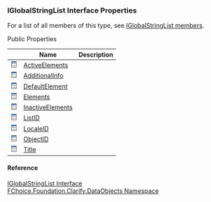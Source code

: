﻿### IGlobalStringList Interface Properties

For a list of all members of this type, see [IGlobalStringList members](fcSDK~FChoice.Foundation.Clarify.DataObjects.IGlobalStringList_members.md).

Public Properties

|   | Name | Description |
| --- | --- | --- |
| ![ Property](dotnetimages/Property.png) | [ActiveElements](fcSDK~FChoice.Foundation.Clarify.DataObjects.IGlobalStringList~ActiveElements.md) |   |
| ![ Property](dotnetimages/Property.png) | [AdditionalInfo](fcSDK~FChoice.Foundation.Clarify.DataObjects.IGlobalStringList~AdditionalInfo.md) |   |
| ![ Property](dotnetimages/Property.png) | [DefaultElement](fcSDK~FChoice.Foundation.Clarify.DataObjects.IGlobalStringList~DefaultElement.md) |   |
| ![ Property](dotnetimages/Property.png) | [Elements](fcSDK~FChoice.Foundation.Clarify.DataObjects.IGlobalStringList~Elements.md) |   |
| ![ Property](dotnetimages/Property.png) | [InactiveElements](fcSDK~FChoice.Foundation.Clarify.DataObjects.IGlobalStringList~InactiveElements.md) |   |
| ![ Property](dotnetimages/Property.png) | [ListID](fcSDK~FChoice.Foundation.Clarify.DataObjects.IGlobalStringList~ListID.md) |   |
| ![ Property](dotnetimages/Property.png) | [LocaleID](fcSDK~FChoice.Foundation.Clarify.DataObjects.IGlobalStringList~LocaleID.md) |   |
| ![ Property](dotnetimages/Property.png) | [ObjectID](fcSDK~FChoice.Foundation.Clarify.DataObjects.IGlobalStringList~ObjectID.md) |   |
| ![ Property](dotnetimages/Property.png) | [Title](fcSDK~FChoice.Foundation.Clarify.DataObjects.IGlobalStringList~Title.md) |   |





#### Reference

[IGlobalStringList Interface](fcSDK~FChoice.Foundation.Clarify.DataObjects.IGlobalStringList.md)  
[FChoice.Foundation.Clarify.DataObjects Namespace](fcSDK~FChoice.Foundation.Clarify.DataObjects_namespace.md)